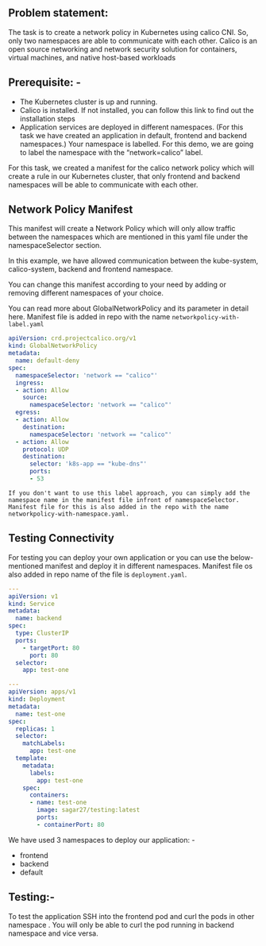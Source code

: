 ## Problem statement:
The task is to create a network policy in Kubernetes using calico CNI. So, only two namespaces are able to communicate with each other. Calico is an open source networking and network security solution for containers, virtual machines, and native host-based workloads

## Prerequisite: -
- The Kubernetes cluster is up and running.
- Calico is installed. If not installed, you can follow this link to find out the installation steps
- Application services are deployed in different namespaces. (For this task we have created an application in default, frontend and backend namespaces.)
Your namespace is labelled. For this demo, we are going to label the namespace with the “network=calico” label.

For this task, we created a manifest for the calico network policy which will create a rule in our Kubernetes cluster, that only frontend and backend namespaces will be able to communicate with each other. 

## Network Policy Manifest 
This manifest will create a Network Policy which will only allow traffic between the namespaces which are mentioned in this yaml file under the namespaceSelector section.

In this example, we have allowed communication between the kube-system, calico-system, backend and frontend namespace.

You can change this manifest according to your need by adding or removing different namespaces of your choice.

You can read more about GlobalNetworkPolicy and its parameter in detail here. Manifest file is added in repo with the name `networkpolicy-with-label.yaml`

```yaml
apiVersion: crd.projectcalico.org/v1
kind: GlobalNetworkPolicy
metadata:
  name: default-deny
spec:
  namespaceSelector: 'network == "calico"'
  ingress:
  - action: Allow
    source:
      namespaceSelector: 'network == "calico"'
  egress:
  - action: Allow
    destination:
      namespaceSelector: 'network == "calico"'
  - action: Allow
    protocol: UDP
    destination:
      selector: 'k8s-app == "kube-dns"'
      ports:
      - 53
```
` If you don't want to use this label approach, you can simply add the namespace name in the manifest file infront of namespaceSelector. Manifest file for this is also added in the repo with the name networkpolicy-with-namespace.yaml. `  

## Testing Connectivity
For testing you can deploy your own application or you can use the below-mentioned manifest and deploy it in different namespaces. Manifest file os also added in repo name of the file is `deployment.yaml`.
```yaml
---
apiVersion: v1
kind: Service
metadata:
  name: backend
spec:
  type: ClusterIP
  ports:
    - targetPort: 80
      port: 80
  selector:
    app: test-one

---
apiVersion: apps/v1
kind: Deployment
metadata:
  name: test-one
spec:
  replicas: 1
  selector:
    matchLabels:
      app: test-one
  template:
    metadata:
      labels:
        app: test-one
    spec:
      containers:
      - name: test-one
        image: sagar27/testing:latest
        ports:
        - containerPort: 80
```

We have used 3 namespaces to deploy our application: -
- frontend
- backend
- default

## Testing:-
To test the application SSH into the frontend pod and curl the pods in other namespace . You will only be able to curl the pod running in backend namespace and vice versa.
